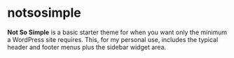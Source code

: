 # notsosimple
**Not So Simple** is a basic starter theme for when you want only the minimum a WordPress site requires. This, for my personal use, includes the typical header and footer menus plus the sidebar widget area.
